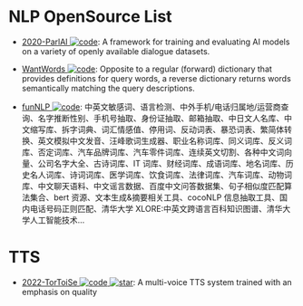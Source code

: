# NLP OpenSource List

- [2020-ParlAI ![code](https://martrix-usa.oss-accelerate.aliyuncs.com/logo/code.svg)](https://github.com/facebookresearch/ParlAI): A framework for training and evaluating AI models on a variety of openly available dialogue datasets.

- [WantWords ![code](https://martrix-usa.oss-accelerate.aliyuncs.com/logo/code.svg)](https://github.com/thunlp/WantWords): Opposite to a regular (forward) dictionary that provides definitions for query words, a reverse dictionary returns words semantically matching the query descriptions.

- [funNLP ![code](https://martrix-usa.oss-accelerate.aliyuncs.com/logo/code.svg)](https://github.com/fighting41love/funNLP): 中英文敏感词、语言检测、中外手机/电话归属地/运营商查询、名字推断性别、手机号抽取、身份证抽取、邮箱抽取、中日文人名库、中文缩写库、拆字词典、词汇情感值、停用词、反动词表、暴恐词表、繁简体转换、英文模拟中文发音、汪峰歌词生成器、职业名称词库、同义词库、反义词库、否定词库、汽车品牌词库、汽车零件词库、连续英文切割、各种中文词向量、公司名字大全、古诗词库、IT 词库、财经词库、成语词库、地名词库、历史名人词库、诗词词库、医学词库、饮食词库、法律词库、汽车词库、动物词库、中文聊天语料、中文谣言数据、百度中文问答数据集、句子相似度匹配算法集合、bert 资源、文本生成&摘要相关工具、cocoNLP 信息抽取工具、国内电话号码正则匹配、清华大学 XLORE:中英文跨语言百科知识图谱、清华大学人工智能技术…

# TTS

- [2022-TorToiSe ![code](https://martrix-usa.oss-accelerate.aliyuncs.com/logo/code.svg) ![star](https://img.shields.io/github/stars/neonbjb/tortoise-tts)](https://github.com/neonbjb/tortoise-tts): A multi-voice TTS system trained with an emphasis on quality
